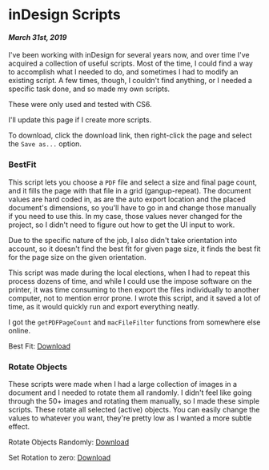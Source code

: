 [comment]: # (*.title*inDesign Scripts*.title*)
[comment]: # (*.desc*These are some small inDesign scripts I made at work to speed things up.*.desc*)
[comment]: # (*.tags*indesign, script, .jsx, finished*.tags*)
[comment]: # (*.date*31-3-2019*.date*)

# inDesign Scripts

#### *March 31st, 2019*

I've been working with inDesign for several years now, and over time I've acquired a collection of useful scripts. Most of the time, I could find a way to accomplish what I needed to do, and sometimes I had to modify an existing script. A few times, though, I couldn't find anything, or I needed a specific task done, and so made my own scripts.

These were only used and tested with CS6.

I'll update this page if I create more scripts.

To download, click the download link, then right-click the page and select the `Save as...` option.

### BestFit

This script lets you choose a `PDF` file and select a size and final page count, and it fills the page with that file in a grid (gangup-repeat). The document values are hard coded in, as are the auto export location and the placed document's dimensions, so you'll have to go in and change those manually if you need to use this. In my case, those values never changed for the project, so I didn't need to figure out how to get the UI input to work.

Due to the specific nature of the job, I also didn't take orientation into account, so it doesn't find the best fit for given page size, it finds the best fit for the page size on the given orientation.

This script was made during the local elections, when I had to repeat this process dozens of time, and while I could use the impose software on the printer, it was time consuming to then export the files individually to another computer, not to mention error prone. I wrote this script, and it saved a lot of time, as it would quickly run and export everything neatly.

I got the `getPDFPageCount` and `macFileFilter` functions from somewhere else online.

Best Fit: [Download](indesign_scripts_assets/BestFit.jsx)

### Rotate Objects

These scripts were made when I had a large collection of images in a document and I needed to rotate them all randomly. I didn't feel like going through the 50+ images and rotating them manually, so I made these simple scripts. These rotate all selected (active) objects. You can easily change the values to whatever you want, they're pretty low as I wanted a more subtle effect.

Rotate Objects Randomly: [Download](indesign_scripts_assets/RotateObjectsRandomly.jsx)

Set Rotation to zero: [Download](indesign_scripts_assets/SetRotationToZero.jsx)